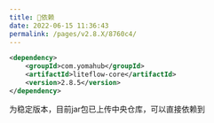 ```yaml
---
title: 🧬依赖
date: 2022-06-15 11:36:43
permalink: /pages/v2.8.X/8760c4/
---
```


```xml
<dependency>
	<groupId>com.yomahub</groupId>
    <artifactId>liteflow-core</artifactId>
	<version>2.8.5</version>
</dependency>
```
为稳定版本，目前jar包已上传中央仓库，可以直接依赖到
